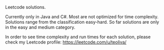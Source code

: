 Leetcode solutions.

Currently only in Java and C#. Most are not optimized for time complexity. Solutions range from the classification easy-hard. So far solutions are only in the easy and medium category.

In order to see time complexity and run times for each solution, please check my Leetcode profile: https://leetcode.com/u/teoliva/
